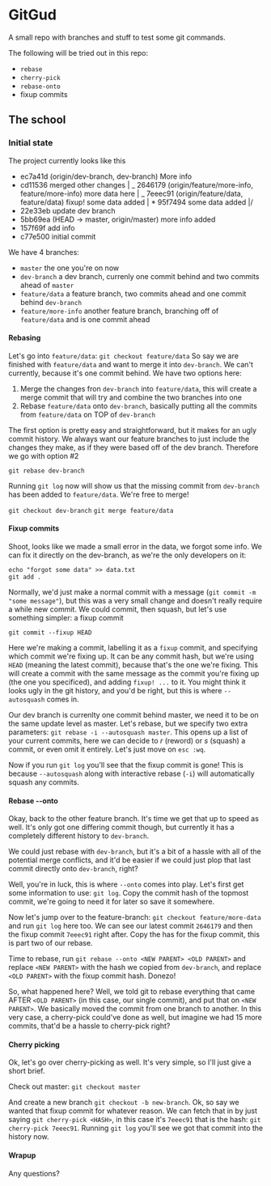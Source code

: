 # GitGud

A small repo with branches and stuff to test some git commands.

The following will be tried out in this repo:

- `rebase`
- `cherry-pick`
- `rebase-onto`
- fixup commits

## The school

### Initial state

The project currently looks like this

- ec7a41d (origin/dev-branch, dev-branch) More info
- cd11536 merged other changes
  | _ 2646179 (origin/feature/more-info, feature/more-info) more data here
  | _ 7eeec91 (origin/feature/data, feature/data) fixup! some data added
  | \* 95f7494 some data added
  |/
- 22e33eb update dev branch
- 5bb69ea (HEAD -> master, origin/master) more info added
- 157f69f add info
- c77e500 initial commit

We have 4 branches:

- `master` the one you're on now
- `dev-branch` a dev branch, currenly one commit behind and two commits ahead of `master`
- `feature/data` a feature branch, two commits ahead and one commit behind `dev-branch`
- `feature/more-info` another feature branch, branching off of `feature/data` and is one commit ahead

#### Rebasing

Let's go into `feature/data`: `git checkout feature/data`
So say we are finished with `feature/data` and want to merge it into `dev-branch`. We can't currently, because it's one commit behind. We have two options here:

1. Merge the changes fron `dev-branch` into `feature/data`, this will create a merge commit that will try and combine the two branches into one
2. Rebase `feature/data` onto `dev-branch`, basically putting all the commits from `feature/data` on TOP of `dev-branch`

The first option is pretty easy and straightforward, but it makes for an ugly commit history. We always want our feature branches to just include the changes they make, as if they were based off of the dev branch. Therefore we go with option #2

`git rebase dev-branch`

Running `git log` now will show us that the missing commit from `dev-branch` has been added to `feature/data`. We're free to merge!

`git checkout dev-branch`
`git merge feature/data`

#### Fixup commits

Shoot, looks like we made a small error in the data, we forgot some info. We can fix it directly on the dev-branch, as we're the only developers on it:

```
echo "forgot some data" >> data.txt
git add .
```

Normally, we'd just make a normal commit with a message (`git commit -m "some message"`), but this was a very small change and doesn't really require a while new commit. We could commit, then squash, but let's use something simpler: a fixup commit

`git commit --fixup HEAD`

Here we're making a commit, labelling it as a `fixup` commit, and specifying which commit we're fixing up. It can be any commit hash, but we're using `HEAD` (meaning the latest commit), because that's the one we're fixing. This will create a commit with the same
message as the commit you're fixing up (the one you specificed), and adding `fixup! ...` to it. You might think it looks ugly in the git history, and you'd be right, but this is where `--autosquash` comes in.

Our dev branch is currenlty one commit behind master, we need it to be on the same update level as master. Let's rebase, but we specify two extra parameters: `git rebase -i --autosquash master`.
This opens up a list of your current commits, here we can decide to _r_ (reword) or _s_ (squash) a commit, or even omit it entirely. Let's just move on `esc :wq`.

Now if you run `git log` you'll see that the fixup commit is gone! This is because `--autosquash` along with interactive rebase (`-i`) will automatically squash any commits.

#### Rebase --onto

Okay, back to the other feature branch. It's time we get that up to speed as well. It's only got one differing commit though, but currently it has a completely different history to `dev-branch`.

We could just rebase with `dev-branch`, but it's a bit of a hassle with all of the potential merge conflicts, and it'd be easier if we could just plop that last commit directly onto `dev-branch`, right?

Well, you're in luck, this is where `--onto` comes into play. Let's first get some information to use: `git log`. Copy the commit hash of the topmost commit, we're going to need it for later so save it somewhere.

Now let's jump over to the feature-branch: `git checkout feature/more-data` and run `git log` here too. We can see our latest commit `2646179` and then the fixup commit `7eeec91` right after. Copy the has for the fixup commit, this is part two of our rebase.

Time to rebase, run `git rebase --onto <NEW PARENT> <OLD PARENT>` and replace `<NEW PARENT>` with the hash we copied from `dev-branch`, and replace `<OLD PARENT>` with the fixup commit hash.
Donezo!

So, what happened here? Well, we told git to rebase everything that came AFTER `<OLD PARENT>` (in this case, our single commit), and put that on `<NEW PARENT>`. We basically moved the commit from one branch to another. In this very case, a cherry-pick could've done as well, but imagine we had 15 more commits, that'd be a hassle to cherry-pick right?

#### Cherry picking

Ok, let's go over cherry-picking as well. It's very simple, so I'll just give a short brief.

Check out master: `git checkout master`

And create a new branch `git checkout -b new-branch`. Ok, so say we wanted that fixup commit for whatever reason. We can fetch that in by just saying `git cherry-pick <HASH>`, in this case it's `7eeec91` that is the hash: `git cherry-pick 7eeec91`. Running `git log` you'll see we got that commit into the history now.

#### Wrapup

Any questions?
